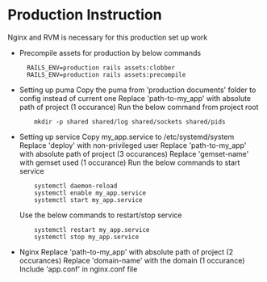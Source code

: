 # Production Instruction
Nginx and RVM is necessary for this production set up work

- Precompile assets for production by below commands
    ```
      RAILS_ENV=production rails assets:clobber
      RAILS_ENV=production rails assets:precompile
    ```

- Setting up puma
    Copy the puma from 'production documents' folder to config instead of current one
    Replace 'path-to-my_app' with absolute path of project (1 occurance)
    Run the below command from project root
    ```
        mkdir -p shared shared/log shared/sockets shared/pids
    ```
-  Setting up service
    Copy my_app.service to /etc/systemd/system
    Replace 'deploy' with non-privileged user
    Replace 'path-to-my_app' with absolute path of project (3 occurances)
    Replace 'gemset-name' with gemset used (1 occurance)
    Run the below commands to start service
    ```
        systemctl daemon-reload
        systemctl enable my_app.service
        systemctl start my_app.service
    ```
    Use the below commands to restart/stop service
    ```
        systemctl restart my_app.service
        systemctl stop my_app.service
    ```
    
- Nginx
    Replace 'path-to-my_app' with absolute path of project (2 occurances)
    Replace 'domain-name' with the domain (1 occurance)
    Include 'app.conf' in nginx.conf file
